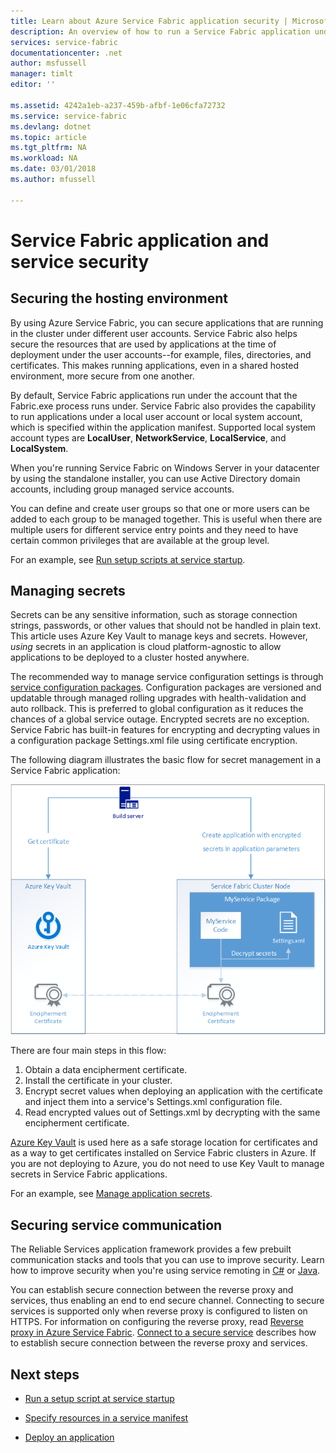 ```yaml
---
title: Learn about Azure Service Fabric application security | Microsoft Docs
description: An overview of how to run a Service Fabric application under system and local security accounts, including the SetupEntry point where an application needs to perform some privileged action before it starts
services: service-fabric
documentationcenter: .net
author: msfussell
manager: timlt
editor: ''

ms.assetid: 4242a1eb-a237-459b-afbf-1e06cfa72732
ms.service: service-fabric
ms.devlang: dotnet
ms.topic: article
ms.tgt_pltfrm: NA
ms.workload: NA
ms.date: 03/01/2018
ms.author: mfussell

---
```

# Service Fabric application and service security

## Securing the hosting environment
By using Azure Service Fabric, you can secure applications that are running in the cluster under different user accounts. Service Fabric also helps secure the resources that are used by applications at the time of deployment under the user accounts--for example, files, directories, and certificates. This makes running applications, even in a shared hosted environment, more secure from one another.

By default, Service Fabric applications run under the account that the Fabric.exe process runs under. Service Fabric also provides the capability to run applications under a local user account or local system account, which is specified within the application manifest. Supported local system account types are **LocalUser**, **NetworkService**, **LocalService**, and **LocalSystem**.

 When you're running Service Fabric on Windows Server in your datacenter by using the standalone installer, you can use Active Directory domain accounts, including group managed service accounts.

You can define and create user groups so that one or more users can be added to each group to be managed together. This is useful when there are multiple users for different service entry points and they need to have certain common privileges that are available at the group level.

For an example, see [Run setup scripts at service startup](service-fabric-run-script-at-service-startup.md).

## Managing secrets
Secrets can be any sensitive information, such as storage connection strings, passwords, or other values that should not be handled in plain text. This article uses Azure Key Vault to manage keys and secrets. However, *using* secrets in an application is cloud platform-agnostic to allow applications to be deployed to a cluster hosted anywhere.

The recommended way to manage service configuration settings is through [service configuration packages][config-package]. Configuration packages are versioned and updatable through managed rolling upgrades with health-validation and auto rollback. This is preferred to global configuration as it reduces the chances of a global service outage. Encrypted secrets are no exception. Service Fabric has built-in features for encrypting and decrypting values in a configuration package Settings.xml file using certificate encryption.

The following diagram illustrates the basic flow for secret management in a Service Fabric application:

![secret management overview][overview]

There are four main steps in this flow:

1. Obtain a data encipherment certificate.
2. Install the certificate in your cluster.
3. Encrypt secret values when deploying an application with the certificate and inject them into a service's Settings.xml configuration file.
4. Read encrypted values out of Settings.xml by decrypting with the same encipherment certificate. 

[Azure Key Vault][key-vault-get-started] is used here as a safe storage location for certificates and as a way to get certificates installed on Service Fabric clusters in Azure. If you are not deploying to Azure, you do not need to use Key Vault to manage secrets in Service Fabric applications.

For an example, see [Manage application secrets](service-fabric-application-secret-management.md).

## Securing service communication

The Reliable Services application framework provides a few prebuilt communication stacks and tools that you can use to improve security. Learn how to improve security when you're using service remoting in [C#](service-fabric-reliable-services-secure-communication.md) or [Java](service-fabric-reliable-services-secure-communication-java.md).

You can establish secure connection between the reverse proxy and services, thus enabling an end to end secure channel.
Connecting to secure services is supported only when reverse proxy is configured to listen on HTTPS. For information on configuring the reverse proxy, read [Reverse proxy in Azure Service Fabric](service-fabric-reverseproxy.md).  [Connect to a secure service](service-fabric-reverseproxy-configure-secure-communication.md) describes how to establish secure connection between the reverse proxy and services.



<!--Every topic should have next steps and links to the next logical set of content to keep the customer engaged-->
## Next steps
* [Run a setup script at service startup](service-fabric-run-script-at-service-startup.md)

* [Specify resources in a service manifest](service-fabric-service-manifest-resources.md)
* [Deploy an application](service-fabric-deploy-remove-applications.md)


<!-- Links -->
[key-vault-get-started]:../key-vault/key-vault-get-started.md
[config-package]: service-fabric-application-and-service-manifests.md
[service-fabric-cluster-creation-via-arm]: service-fabric-cluster-creation-via-arm.md

<!-- Images -->
[overview]:./media/service-fabric-application-and-service-security/overview.png